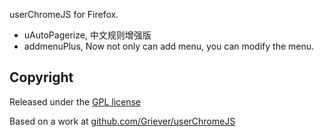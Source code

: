 userChromeJS for Firefox.

 - uAutoPagerize, 中文规则增强版
 - addmenuPlus, Now not only can add menu, you can modify the menu.

## Copyright

 Released under the [GPL license](http://www.gnu.org/copyleft/gpl.html)

 Based on a work at [github.com/Griever/userChromeJS](https://github.com/Griever/userChromeJS)